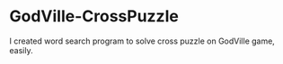 # GodVille-CrossPuzzle
I created word  search program to solve cross puzzle on GodVille game, easily.
